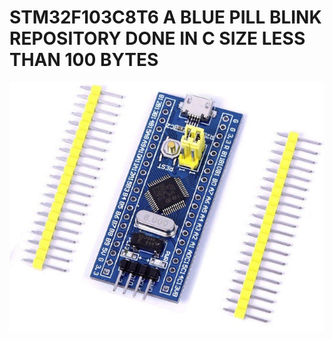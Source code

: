 # STM32F103C8T6 A BLUE PILL BLINK REPOSITORY DONE IN C SIZE LESS THAN 100 BYTES


![Screenshot](/blue_pill.jpg)
